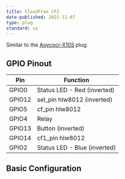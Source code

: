 ```yaml
---
title: CloudFree CF2
date-published: 2021-11-07
type: plug
standard: us
---
```


Similar to the [Aoycocr-X10S](https://www.esphome-devices.com/devices/Aoycocr-X10S-Plug/) plug.

## GPIO Pinout

| Pin    | Function                     |
| ------ | ---------------------------- |
| GPIO0  | Status LED - Red (inverted)  |
| GPIO12 | sel_pin hlw8012 (inverted)   |
| GPIO5  | cf_pin hlw8012               |
| GPIO4  | Relay                        |
| GPIO13 | Button (inverted)            |
| GPIO14 | cf1_pin hlw8012              |
| GPIO2  | Status LED - Blue (inverted) |

## Basic Configuration


